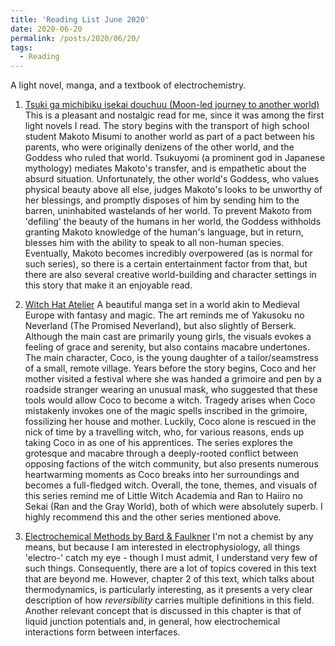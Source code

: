 ```yaml
---
title: 'Reading List June 2020'
date: 2020-06-20
permalink: /posts/2020/06/20/
tags:
  - Reading
---
```


A light novel, manga, and a textbook of electrochemistry. 

1. [Tsuki ga michibiku isekai douchuu (Moon-led journey to another world)](https://isekailunatic.com/)
This is a pleasant and nostalgic read for me, since it was among the first light novels I read. The story begins with the transport of high school student Makoto Misumi to another world as part of a pact between his parents, who were originally denizens of the other world, and the Goddess who ruled that world. Tsukuyomi (a prominent god in Japanese mythology) mediates Makoto's transfer, and is empathetic about the absurd situation. Unfortunately, the other world's Goddess, who values physical beauty above all else, judges Makoto's looks to be unworthy of her blessings, and promptly disposes of him by sending him to the barren, uninhabited wastelands of her world. To prevent Makoto from 'defiling' the beauty of the humans in her world, the Goddess withholds granting Makoto knowledge of the human's language, but in return, blesses him with the ability to speak to all non-human species. Eventually, Makoto becomes incredibly overpowered (as is normal for such series), so there is a certain entertainment factor from that, but there are also several creative world-building and character settings in this story that make it an enjoyable read. 

2. [Witch Hat Atelier](https://mangarawr.com/manga/witch-hat-atelier/)
A beautiful manga set in a world akin to Medieval Europe with fantasy and magic. The art reminds me of Yakusoku no Neverland (The Promised Neverland), but also slightly of Berserk. Although the main cast are primarily young girls, the visuals evokes a feeling of grace and serenity, but also contains macabre undertones. The main character, Coco, is the young daughter of a tailor/seamstress of a small, remote village. Years before the story begins, Coco and her mother visited a festival where she was handed a grimoire and pen by a roadside stranger wearing an unusual mask, who suggested that these tools would allow Coco to become a witch. Tragedy arises when Coco mistakenly invokes one of the magic spells inscribed in the grimoire, fossilizing her house and mother. Luckily, Coco alone is rescued in the nick of time by a travelling witch, who, for various reasons, ends up taking Coco in as one of his apprentices. The series explores the grotesque and macabre through a deeply-rooted conflict between opposing factions of the witch community, but also presents numerous heartwarming moments as Coco breaks into her surroundings and becomes a full-fledged witch. Overall, the tone, themes, and visuals of this series remind me of Little Witch Academia and Ran to Haiiro no Sekai (Ran and the Gray World), both of which were absolutely superb. I highly recommend this and the other series mentioned above.

3. [Electrochemical Methods by Bard & Faulkner](https://www.wiley.com/en-ca/Electrochemical+Methods:+Fundamentals+and+Applications,+2nd+Edition-p-9780471043720)
I'm not a chemist by any means, but because I am interested in electrophysiology, all things 'electro-' catch my eye - though I must admit, I understand very few of such things. Consequently, there are a lot of topics covered in this text that are beyond me. However, chapter 2 of this text, which talks about thermodynamics, is particularly interesting, as it presents a very clear description of how *reversibility* carries multiple definitions in this field. Another relevant concept that is discussed in this chapter is that of liquid junction potentials and, in general, how electrochemical interactions form between interfaces. 
